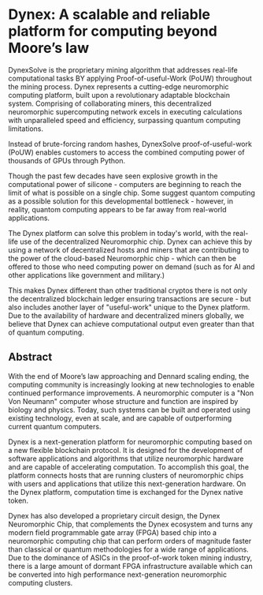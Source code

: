 # Dynex: A scalable and reliable platform for computing beyond Moore’s law

DynexSolve is the proprietary mining algorithm that addresses real-life computational tasks BY applying Proof-of-useful-Work (PoUW) throughout the mining process. Dynex represents a cutting-edge neuromorphic computing platform, built upon a revolutionary adaptable blockchain system. Comprising of collaborating miners, this decentralized neuromorphic supercomputing network excels in executing calculations with unparalleled speed and efficiency, surpassing quantum computing limitations.

Instead of brute-forcing random hashes, DynexSolve proof-of-useful-work (PoUW) enables customers to access the combined computing power of thousands of GPUs through Python.

Though the past few decades have seen explosive growth in the computational power of silicone - computers are beginning to reach the limit of what is possible on a single chip. Some suggest quantom computing as a possible solution for this developmental bottleneck - however, in reality, quantom computing appears to be far away from real-world applications.

The Dynex platform can solve this problem in today's world, with the real-life use of the decentralized Neuromorphic chip. Dynex can achieve this by using a network of decentralized hosts and miners that are contributing to the power of the cloud-based Neuromorphic chip - which can then be offered to those who need computing power on demand (such as for AI and other applications like government and military.) 

This makes Dynex different than other traditional cryptos there is not only the decentralized blockchain ledger ensuring transactions are secure - but also includes another layer of "useful-work" unique to the Dynex platform. Due to the availability of hardware and decentralized miners globally, we believe that Dynex can achieve computational output even greater than that of quantum computing.

## Abstract

With the end of Moore’s law approaching and Dennard scaling ending, the computing community is increasingly looking at new technologies to enable continued performance improvements. A neuromorphic computer is a "Non Von Neumann" computer whose structure and function are inspired by biology and physics. Today, such systems can be built and operated using existing technology, even at scale, and are capable of outperforming current quantum computers.

Dynex is a next-generation platform for neuromorphic computing based on a new flexible blockchain protocol. It is designed for the development of software applications and algorithms that utilize neuromorphic hardware and are capable of accelerating computation. To accomplish this goal, the platform connects hosts that are running clusters of neuromorphic chips with users and applications that utilize this next-generation hardware. On the Dynex platform, computation time is exchanged for the Dynex native token.

Dynex has also developed a proprietary circuit design, the Dynex Neuromorphic Chip, that complements the Dynex ecosystem and turns any modern field programmable gate array (FPGA) based chip into a neuromorphic computing chip that can perform orders of magnitude faster than classical or quantum methodologies for a wide range of applications. Due to the dominance of ASICs in the proof-of-work token mining industry, there is a large amount of dormant FPGA infrastructure available which can be converted into high performance next-generation neuromorphic computing clusters.

